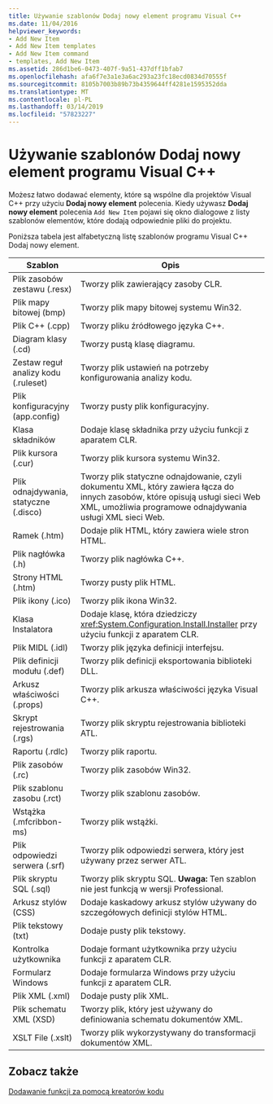 ```yaml
---
title: Używanie szablonów Dodaj nowy element programu Visual C++
ms.date: 11/04/2016
helpviewer_keywords:
- Add New Item
- Add New Item templates
- Add New Item command
- templates, Add New Item
ms.assetid: 286d1be6-0473-407f-9a51-437dff1bfab7
ms.openlocfilehash: afa6f7e3a1e3a6ac293a23fc18ecd0834d70555f
ms.sourcegitcommit: 8105b7003b89b73b4359644ff4281e1595352dda
ms.translationtype: MT
ms.contentlocale: pl-PL
ms.lasthandoff: 03/14/2019
ms.locfileid: "57823227"
---
```

# <a name="using-visual-c-add-new-item-templates"></a>Używanie szablonów Dodaj nowy element programu Visual C++

Możesz łatwo dodawać elementy, które są wspólne dla projektów Visual C++ przy użyciu **Dodaj nowy element** polecenia. Kiedy używasz **Dodaj nowy element** polecenia `Add New Item` pojawi się okno dialogowe z listy szablonów elementów, które dodają odpowiednie pliki do projektu.

Poniższa tabela jest alfabetyczną listę szablonów programu Visual C++ Dodaj nowy element.

|Szablon|Opis|
|--------------|-----------------|
|Plik zasobów zestawu (.resx)|Tworzy plik zawierający zasoby CLR.|
|Plik mapy bitowej (bmp)|Tworzy plik mapy bitowej systemu Win32.|
|Plik C++ (.cpp)|Tworzy pliku źródłowego języka C++.|
|Diagram klasy (.cd)|Tworzy pustą klasę diagramu.|
|Zestaw reguł analizy kodu (.ruleset)|Tworzy plik ustawień na potrzeby konfigurowania analizy kodu.|
|Plik konfiguracyjny (app.config)|Tworzy pusty plik konfiguracyjny.|
|Klasa składników|Dodaje klasę składnika przy użyciu funkcji z aparatem CLR.|
|Plik kursora (.cur)|Tworzy plik kursora systemu Win32.|
|Plik odnajdywania, statyczne (.disco)|Tworzy plik statyczne odnajdowanie, czyli dokumentu XML, który zawiera łącza do innych zasobów, które opisują usługi sieci Web XML, umożliwia programowe odnajdywania usługi XML sieci Web.|
|Ramek (.htm)|Dodaje plik HTML, który zawiera wiele stron HTML.|
|Plik nagłówka (.h)|Tworzy plik nagłówka C++.|
|Strony HTML (.htm)|Tworzy pusty plik HTML.|
|Plik ikony (.ico)|Tworzy plik ikona Win32.|
|Klasa Instalatora|Dodaje klasę, która dziedziczy <xref:System.Configuration.Install.Installer> przy użyciu funkcji z aparatem CLR.|
|Plik MIDL (.idl)|Tworzy plik języka definicji interfejsu.|
|Plik definicji modułu (.def)|Tworzy plik definicji eksportowania biblioteki DLL.|
|Arkusz właściwości (.props)|Tworzy plik arkusza właściwości języka Visual C++.|
|Skrypt rejestrowania (.rgs)|Tworzy plik skryptu rejestrowania biblioteki ATL.|
|Raportu (.rdlc)|Tworzy plik raportu.|
|Plik zasobów (.rc)|Tworzy plik zasobów Win32.|
|Plik szablonu zasobu (.rct)|Tworzy plik szablonu zasobów.|
|Wstążka (.mfcribbon-ms)|Tworzy plik wstążki.|
|Plik odpowiedzi serwera (.srf)|Tworzy plik odpowiedzi serwera, który jest używany przez serwer ATL.|
|Plik skryptu SQL (.sql)|Tworzy plik skryptu SQL. **Uwaga:**  Ten szablon nie jest funkcją w wersji Professional.|
|Arkusz stylów (CSS)|Dodaje kaskadowy arkusz stylów używany do szczegółowych definicji stylów HTML.|
|Plik tekstowy (txt)|Dodaje pusty plik tekstowy.|
|Kontrolka użytkownika|Dodaje formant użytkownika przy użyciu funkcji z aparatem CLR.|
|Formularz Windows|Dodaje formularza Windows przy użyciu funkcji z aparatem CLR.|
|Plik XML (.xml)|Dodaje pusty plik XML.|
|Plik schematu XML (XSD)|Tworzy plik, który jest używany do definiowania schematu dokumentów XML.|
|XSLT File (.xslt)|Tworzy plik wykorzystywany do transformacji dokumentów XML.|

## <a name="see-also"></a>Zobacz także

[Dodawanie funkcji za pomocą kreatorów kodu](../../ide/adding-functionality-with-code-wizards-cpp.md)
